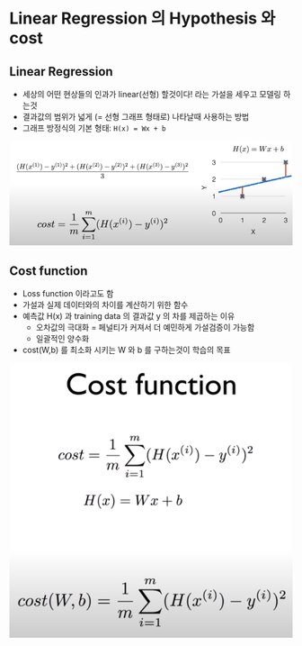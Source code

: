 # Linear Regression 의 Hypothesis 와 cost

## Linear Regression

- 세상의 어떤 현상들의 인과가 linear(선형) 할것이다! 라는 가설을 세우고 모델링 하는것
- 결과값의 범위가 넓게 (= 선형 그래프 형태로) 나타날때 사용하는 방법
- 그래프 방정식의 기본 형태: `H(x) = Wx + b`

![linear_regression](https://github.com/Shiwoo-Park/learn-ml/blob/master/resources/linear_regression.png)

## Cost function

- Loss function 이라고도 함
- 가설과 실제 데이터와의 차이를 계산하기 위한 함수
- 예측값 H(x) 과 training data 의 결과값 y 의 차를 제곱하는 이유
  - 오차값의 극대화 = 페널티가 커져서 더 예민하게 가설검증이 가능함
  - 일괄적인 양수화
- cost(W,b) 를 최소화 시키는 W 와 b 를 구하는것이 학습의 목표

![cost_func](https://github.com/Shiwoo-Park/learn-ml/blob/master/resources/cost_func.png)
